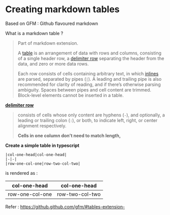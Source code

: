 # Creating markdown tables

Based on GFM : Github flavoured markdown



What is a markdown table ?

>  Part of markdown extension.
>
> A [table](https://github.github.com/gfm/#table) is an arrangement of data with rows and columns, consisting of a single header row, a [delimiter row](https://github.github.com/gfm/#delimiter-row) separating the header from the data, and zero or more data rows.
>
> Each row consists of cells containing arbitrary text, in which [inlines](https://github.github.com/gfm/#inline) are parsed, separated by pipes (`|`). A leading and trailing pipe is also recommended for clarity of reading, and if there’s otherwise parsing ambiguity. Spaces between pipes and cell content are trimmed. Block-level elements cannot be inserted in a table.



**[delimiter row](https://github.github.com/gfm/#delimiter-row)** 

> consists of cells whose only content are hyphens (`-`), and optionally, a leading or trailing colon (`:`), or both, to indicate left, right, or center alignment respectively.
>
> **Cells in one column don’t need to match length,**



**Create a simple table in typescript**

```
|col-one-head|col-one-head|
|-|-|
|row-one-col-one|row-two-col-two|
```

is rendered as : 

|col-one-head|col-one-head|
|-|-|
|row-one-col-one|row-two-col-two|







Refer : https://github.github.com/gfm/#tables-extension-

